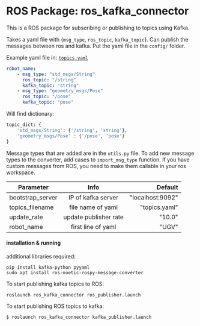 # ROS Package: ros_kafka_connector 

This is a ROS package for subscribing or publishing to topics using Kafka. 

Takes a yaml file with {`msg_type`, `ros_topic`, `kafka_topic`}. Can publish the messages between ros and kafka. Put the yaml file in the `config/` folder. 

Example yaml file in: [`topics.yaml`](https://github.com/ethz-asl/ros-kafka-connector/blob/heron/config/topics.yaml)

```yaml
robot_name:
    - msg_type: "std_msgs/String"
      ros_topic: "/string"
      kafka_topic: "string"
    - msg_type: "geometry_msgs/Pose"
      ros_topic: "/pose"
      kafka_topic: "pose"
```

Will find dictionary:
```python
topic_dict: {
    'std_msgs/String': {'/string', 'string'},
    'geometry_msgs/Pose' : {'/pose', 'pose'}
}
```
Message types that are added are in the `utils.py` file.  To add new message types to the converter, add cases to `import_msg_type` function. If you have custom messages from ROS, you need to make them callable in your ros workspace. 

| Parameter       |  Info           | Default  |
| ------------- |:-------------:| -----:|
| bootstrap_server      | IP of kafka server | "localhost:9092" |
| topics_filename      | file name of yaml      |  "topics.yaml" |
| update_rate | update publisher rate      |    "10.0" |
| robot_name | first line of yaml |   "UGV" |


#### installation & running
additional libraries required:
```
pip install kafka-python pyyaml
sudo apt install ros-noetic-rospy-message-converter
```

To start publishing kafka topics to ROS:
```console
roslaunch ros_kafka_connector ros_publisher.launch
```

To start publishing ROS topics to kafka:
```
$ roslaunch ros_kafka_connector kafka_publisher.launch
```
